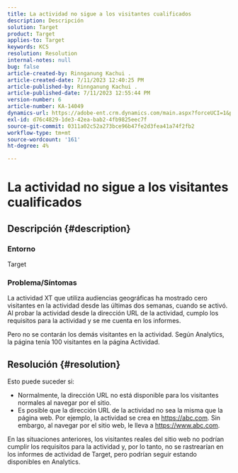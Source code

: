 ```yaml
---
title: La actividad no sigue a los visitantes cualificados
description: Descripción
solution: Target
product: Target
applies-to: Target
keywords: KCS
resolution: Resolution
internal-notes: null
bug: false
article-created-by: Rinnganung Kachui .
article-created-date: 7/11/2023 12:40:25 PM
article-published-by: Rinnganung Kachui .
article-published-date: 7/11/2023 12:55:44 PM
version-number: 6
article-number: KA-14049
dynamics-url: https://adobe-ent.crm.dynamics.com/main.aspx?forceUCI=1&pagetype=entityrecord&etn=knowledgearticle&id=73b18217-e81f-ee11-9cbe-6045bd006e5a
exl-id: d76c4829-1de3-42ea-bab2-4fb9825eec7f
source-git-commit: 0311a02c52a273bce96b47fe2d3fea41a74f2fb2
workflow-type: tm+mt
source-wordcount: '161'
ht-degree: 4%

---
```


# La actividad no sigue a los visitantes cualificados

## Descripción {#description}


### <b>Entorno</b>

Target

### <b>Problema/Síntomas</b>

La actividad XT que utiliza audiencias geográficas ha mostrado cero visitantes en la actividad desde las últimas dos semanas, cuando se activó. Al probar la actividad desde la dirección URL de la actividad, cumplo los requisitos para la actividad y se me cuenta en los informes.

Pero no se contarán los demás visitantes en la actividad. Según Analytics, la página tenía 100 visitantes en la página Actividad.


## Resolución {#resolution}


Esto puede suceder si:

- Normalmente, la dirección URL no está disponible para los visitantes normales al navegar por el sitio.
- Es posible que la dirección URL de la actividad no sea la misma que la página web. Por ejemplo, la actividad se crea en https://abc.com. Sin embargo, al navegar por el sitio web, le lleva a https://www.abc.com.


En las situaciones anteriores, los visitantes reales del sitio web no podrían cumplir los requisitos para la actividad y, por lo tanto, no se rastrearían en los informes de actividad de Target, pero podrían seguir estando disponibles en Analytics.

